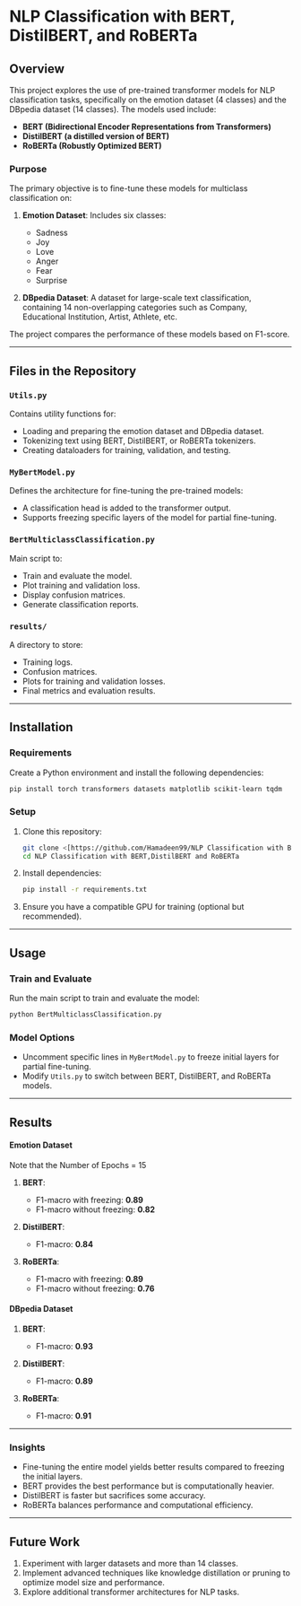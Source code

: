 # NLP Classification with BERT, DistilBERT, and RoBERTa

## Overview
This project explores the use of pre-trained transformer models for NLP classification tasks, specifically on the emotion dataset (4 classes) and the DBpedia dataset (14 classes). The models used include:
- **BERT (Bidirectional Encoder Representations from Transformers)**
- **DistilBERT (a distilled version of BERT)**
- **RoBERTa (Robustly Optimized BERT)**

### Purpose
The primary objective is to fine-tune these models for multiclass classification on:
1. **Emotion Dataset**: Includes six classes:
   - Sadness
   - Joy
   - Love
   - Anger
   - Fear
   - Surprise
     
2. **DBpedia Dataset**: A dataset for large-scale text classification, containing 14 non-overlapping categories such as Company, Educational Institution, Artist, Athlete, etc.

The project compares the performance of these models based on  F1-score.

---

## Files in the Repository

### `Utils.py`
Contains utility functions for:
- Loading and preparing the emotion dataset and DBpedia dataset.
- Tokenizing text using BERT, DistilBERT, or RoBERTa tokenizers.
- Creating dataloaders for training, validation, and testing.

### `MyBertModel.py`
Defines the architecture for fine-tuning the pre-trained models:
- A classification head is added to the transformer output.
- Supports freezing specific layers of the model for partial fine-tuning.

### `BertMulticlassClassification.py`
Main script to:
- Train and evaluate the model.
- Plot training and validation loss.
- Display confusion matrices.
- Generate classification reports.

### `results/`
A directory to store:
- Training logs.
- Confusion matrices.
- Plots for training and validation losses.
- Final metrics and evaluation results.

---

## Installation

### Requirements
Create a Python environment and install the following dependencies:

```bash
pip install torch transformers datasets matplotlib scikit-learn tqdm
```

### Setup
1. Clone this repository:
   ```bash
   git clone <[https://github.com/Hamadeen99/NLP Classification with BERT,DistilBERT and RoBERTa.git)>
   cd NLP Classification with BERT,DistilBERT and RoBERTa
   ```
2. Install dependencies:
   ```bash
   pip install -r requirements.txt
   ```
3. Ensure you have a compatible GPU for training (optional but recommended).

---

## Usage

### Train and Evaluate
Run the main script to train and evaluate the model:
```bash
python BertMulticlassClassification.py
```

### Model Options
- Uncomment specific lines in `MyBertModel.py` to freeze initial layers for partial fine-tuning.
- Modify `Utils.py` to switch between BERT, DistilBERT, and RoBERTa models.

---

## Results


#### Emotion Dataset

Note that the Number of Epochs = 15

1. **BERT**:
   - F1-macro with freezing: **0.89**
   - F1-macro without freezing: **0.82**
     
2. **DistilBERT**:
   - F1-macro: **0.84**
   
     
3. **RoBERTa**:
   - F1-macro with freezing: **0.89**
   - F1-macro without freezing: **0.76**


#### DBpedia Dataset
1. **BERT**:
   - F1-macro: **0.93**
  
     
2. **DistilBERT**:
   - F1-macro: **0.89**
   
     
3. **RoBERTa**:
   - F1-macro: **0.91**
   

---

### Insights
- Fine-tuning the entire model yields better results compared to freezing the initial layers.
- BERT provides the best performance but is computationally heavier.
- DistilBERT is faster but sacrifices some accuracy.
- RoBERTa balances performance and computational efficiency.

---

## Future Work
1. Experiment with larger datasets and more than 14 classes.
2. Implement advanced techniques like knowledge distillation or pruning to optimize model size and performance.
3. Explore additional transformer architectures for NLP tasks.


